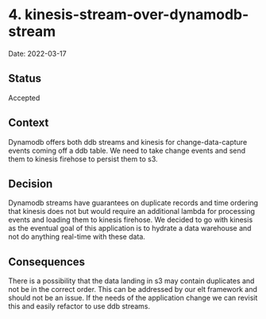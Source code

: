 # 4. kinesis-stream-over-dynamodb-stream

Date: 2022-03-17

## Status

Accepted

## Context

Dynamodb offers both ddb streams and kinesis for change-data-capture events coming off a ddb table. We need to take
change events and send them to kinesis firehose to persist them to s3.

## Decision

Dynamodb streams have guarantees on duplicate records and time ordering that kinesis does not but would require an
additional lambda for processing events and loading them to kinesis firehose. We decided to go with kinesis as the
eventual goal of this application is to hydrate a data warehouse and not do anything real-time with these data.

## Consequences

There is a possibility that the data landing in s3 may contain duplicates and not be in the correct order. This can be
addressed by our elt framework and should not be an issue. If the needs of the application change we can revisit this
and easily refactor to use ddb streams. 
